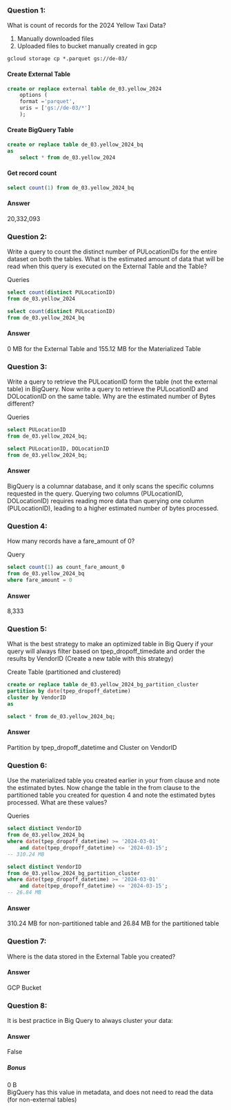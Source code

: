 ### Question 1: 
What is count of records for the 2024 Yellow Taxi Data?

1. Manually downloaded files
2. Uploaded files to bucket manually created in gcp
```
gcloud storage cp *.parquet gs://de-03/
```

#### Create External Table
```sql
create or replace external table de_03.yellow_2024
    options (
    format ='parquet',
    uris = ['gs://de-03/*']
    );
```

#### Create BigQuery Table
```sql
create or replace table de_03.yellow_2024_bq
as
    select * from de_03.yellow_2024
```

#### Get record count
```sql
select count(1) from de_03.yellow_2024_bq
```

#### Answer
20,332,093


### Question 2:
Write a query to count the distinct number of PULocationIDs for the entire dataset on both the tables.
What is the estimated amount of data that will be read when this query is executed on the External Table and the Table?

Queries
```sql
select count(distinct PULocationID)
from de_03.yellow_2024

select count(distinct PULocationID)
from de_03.yellow_2024_bq
```

#### Answer
0 MB for the External Table and 155.12 MB for the Materialized Table


### Question 3:
Write a query to retrieve the PULocationID form the table (not the external table) in BigQuery. Now write a query to retrieve the PULocationID and DOLocationID on the same table. Why are the estimated number of Bytes different?

Queries
```sql
select PULocationID
from de_03.yellow_2024_bq;

select PULocationID, DOLocationID
from de_03.yellow_2024_bq;
```

#### Answer
BigQuery is a columnar database, and it only scans the specific columns requested in the query. Querying two columns (PULocationID, DOLocationID) requires reading more data than querying one column (PULocationID), leading to a higher estimated number of bytes processed.


### Question 4:
How many records have a fare_amount of 0?

Query
```sql
select count(1) as count_fare_amount_0
from de_03.yellow_2024_bq
where fare_amount = 0
```

#### Answer
8,333


### Question 5:
What is the best strategy to make an optimized table in Big Query if your query will always filter based on tpep_dropoff_timedate and order the results by VendorID (Create a new table with this strategy)

Create Table (partitioned and clustered)
```sql
create or replace table de_03.yellow_2024_bg_partition_cluster
partition by date(tpep_dropoff_datetime)
cluster by VendorID
as

select * from de_03.yellow_2024_bq;
```

#### Answer
Partition by tpep_dropoff_datetime and Cluster on VendorID



### Question 6: 
Use the materialized table you created earlier in your from clause and note the estimated bytes. Now change the table in the from clause to the partitioned table you created for question 4 and note the estimated bytes processed. What are these values?

Queries
```sql
select distinct VendorID
from de_03.yellow_2024_bq
where date(tpep_dropoff_datetime) >= '2024-03-01'
    and date(tpep_dropoff_datetime) <= '2024-03-15';
-- 310.24 MB

select distinct VendorID
from de_03.yellow_2024_bg_partition_cluster
where date(tpep_dropoff_datetime) >= '2024-03-01'
    and date(tpep_dropoff_datetime) <= '2024-03-15';
-- 26.84 MB
```

#### Answer
310.24 MB for non-partitioned table and 26.84 MB for the partitioned table

### Question 7:
Where is the data stored in the External Table you created?

#### Answer
GCP Bucket

### Question 8:
It is best practice in Big Query to always cluster your data:

#### Answer
False

##### Bonus
0 B  
BigQuery has this value in metadata, and does not need to read the data (for non-external tables)